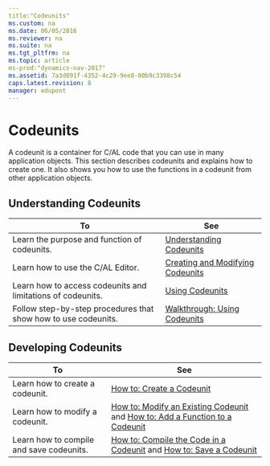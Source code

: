 ```yaml
---
title:"Codeunits"
ms.custom: na
ms.date: 06/05/2016
ms.reviewer: na
ms.suite: na
ms.tgt_pltfrm: na
ms.topic: article
ms-prod:"dynamics-nav-2017"
ms.assetid: 7a3d091f-4352-4c29-9ee8-80b9c3398c54
caps.latest.revision: 8
manager: edupont
---
```

# Codeunits
A codeunit is a container for C\/AL code that you can use in many application objects. This section describes codeunits and explains how to create one. It also shows you how to use the functions in a codeunit from other application objects.  
  
## Understanding Codeunits  
  
|To|See|  
|--------|---------|  
|Learn the purpose and function of codeunits.|[Understanding Codeunits](Understanding-Codeunits.md)|  
|Learn how to use the C\/AL Editor.|[Creating and Modifying Codeunits](Creating-and-Modifying-Codeunits.md)|  
|Learn how to access codeunits and limitations of codeunits.|[Using Codeunits](Using-Codeunits.md)|  
|Follow step\-by\-step procedures that show how to use codeunits.|[Walkthrough: Using Codeunits](../Topic/Walkthrough:%20Using%20Codeunits.md)|  
  
## Developing Codeunits  
  
|To|See|  
|--------|---------|  
|Learn how to create a codeunit.|[How to: Create a Codeunit](../Topic/How%20to:%20Create%20a%20Codeunit.md)|  
|Learn how to modify a codeunit.|[How to: Modify an Existing Codeunit](../Topic/How%20to:%20Modify%20an%20Existing%20Codeunit.md) and [How to: Add a Function to a Codeunit](../Topic/How%20to:%20Add%20a%20Function%20to%20a%20Codeunit.md)|  
|Learn how to compile and save codeunits.|[How to: Compile the Code in a Codeunit](../Topic/How%20to:%20Compile%20the%20Code%20in%20a%20Codeunit.md) and [How to: Save a Codeunit](../Topic/How%20to:%20Save%20a%20Codeunit.md)|
